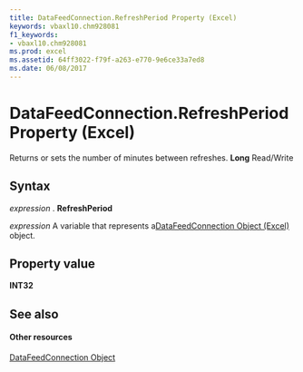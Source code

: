 ```yaml
---
title: DataFeedConnection.RefreshPeriod Property (Excel)
keywords: vbaxl10.chm928081
f1_keywords:
- vbaxl10.chm928081
ms.prod: excel
ms.assetid: 64ff3022-f79f-a263-e770-9e6ce33a7ed8
ms.date: 06/08/2017
---
```



# DataFeedConnection.RefreshPeriod Property (Excel)

Returns or sets the number of minutes between refreshes. **Long** Read/Write


## Syntax

 _expression_ . **RefreshPeriod**

 _expression_ A variable that represents a[DataFeedConnection Object (Excel)](datafeedconnection-object-excel.md) object.


## Property value

 **INT32**


## See also


#### Other resources



[DataFeedConnection Object](datafeedconnection-object-excel.md)

